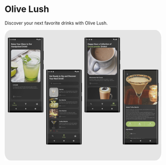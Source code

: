 # Olive Lush

Discover your next favorite drinks with Olive Lush.

<img src="/demonstration/mockup.png"/><br>

